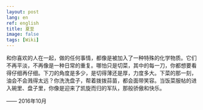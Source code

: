 ```yaml
---
layout: post
lang: en
ref: english
title: 夏至
image: false
tags: [Wiki]
---
```




和你喜欢的人在一起，做的任何事情，都像是被加入了一种特殊的化学物质。它们不再平淡，不再像是一种日常的重复。哪怕只是切菜，其中的每一刀，你都想要看得仔细再仔细。下刀的角度是多少，是切得薄还是厚，力度多大。下菜的那一刻，油会不会溅得太远？你洗洗盘子，帮着拨拨蒜苗，都会面带笑容。当饭菜服帖的进入碗里、盘子里，你像是迎来了凯旋而归的军队，那般骄傲和快乐。

 —— 2016年10月

